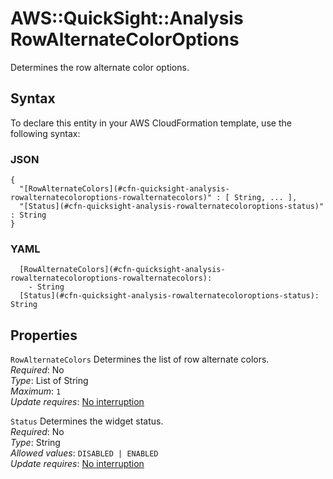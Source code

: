 # AWS::QuickSight::Analysis RowAlternateColorOptions<a name="aws-properties-quicksight-analysis-rowalternatecoloroptions"></a>

Determines the row alternate color options\.

## Syntax<a name="aws-properties-quicksight-analysis-rowalternatecoloroptions-syntax"></a>

To declare this entity in your AWS CloudFormation template, use the following syntax:

### JSON<a name="aws-properties-quicksight-analysis-rowalternatecoloroptions-syntax.json"></a>

```
{
  "[RowAlternateColors](#cfn-quicksight-analysis-rowalternatecoloroptions-rowalternatecolors)" : [ String, ... ],
  "[Status](#cfn-quicksight-analysis-rowalternatecoloroptions-status)" : String
}
```

### YAML<a name="aws-properties-quicksight-analysis-rowalternatecoloroptions-syntax.yaml"></a>

```
  [RowAlternateColors](#cfn-quicksight-analysis-rowalternatecoloroptions-rowalternatecolors): 
    - String
  [Status](#cfn-quicksight-analysis-rowalternatecoloroptions-status): String
```

## Properties<a name="aws-properties-quicksight-analysis-rowalternatecoloroptions-properties"></a>

`RowAlternateColors`  <a name="cfn-quicksight-analysis-rowalternatecoloroptions-rowalternatecolors"></a>
Determines the list of row alternate colors\.  
*Required*: No  
*Type*: List of String  
*Maximum*: `1`  
*Update requires*: [No interruption](https://docs.aws.amazon.com/AWSCloudFormation/latest/UserGuide/using-cfn-updating-stacks-update-behaviors.html#update-no-interrupt)

`Status`  <a name="cfn-quicksight-analysis-rowalternatecoloroptions-status"></a>
Determines the widget status\.  
*Required*: No  
*Type*: String  
*Allowed values*: `DISABLED | ENABLED`  
*Update requires*: [No interruption](https://docs.aws.amazon.com/AWSCloudFormation/latest/UserGuide/using-cfn-updating-stacks-update-behaviors.html#update-no-interrupt)